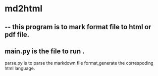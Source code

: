 # md2html


--
this program is to mark format file to html or pdf file.
-
main.py is the file to run .
-
parse.py is to parse the markdown file format,generate the correspoding html language.
